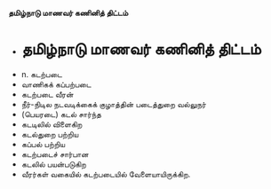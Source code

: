 **தமிழ்நாடு மாணவர் கணினித் திட்டம்**
- # தமிழ்நாடு மாணவர் கணினித் திட்டம்
- n. கடற்படை
- வாணிகக் கப்பற்படை
- கடற்படை வீரன்
- நீர்-நிடில நடவடிக்கைக் குழாத்தின் படைத்துறை வல்லுநர்
- (பெயரடை) கடல் சார்ந்த
- கடடிலில் விளைகிற
- கடல்துறை பற்றிய
- கப்பல் பற்றிய
- கடற்படைச் சார்பான
- கடலில் பயன்படுகிற
- வீரர்கள் வகையில் கடற்படையில் வேளையாயிருக்கிற.

